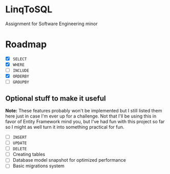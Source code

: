 # LinqToSQL
Assignment for Software Engineering minor

# Roadmap

- [x] `SELECT`
- [x] `WHERE`
- [ ] `INCLUDE`
- [x] `ORDERBY`
- [ ] `GROUPBY`

## Optional stuff to make it useful

**Note:** These features probably won't be implemented but I still listed them here just in case I'm ever up for a challenge. Not that I'll be using this in favor of Entity Framework mind you, but I've had fun with this project so far so I might as well turn it into something practical for fun.

- [ ] `INSERT`
- [ ] `UPDATE`
- [ ] `DELETE`
- [ ] Creating tables
- [ ] Database model snapshot for optimized performance
- [ ] Basic migrations system
